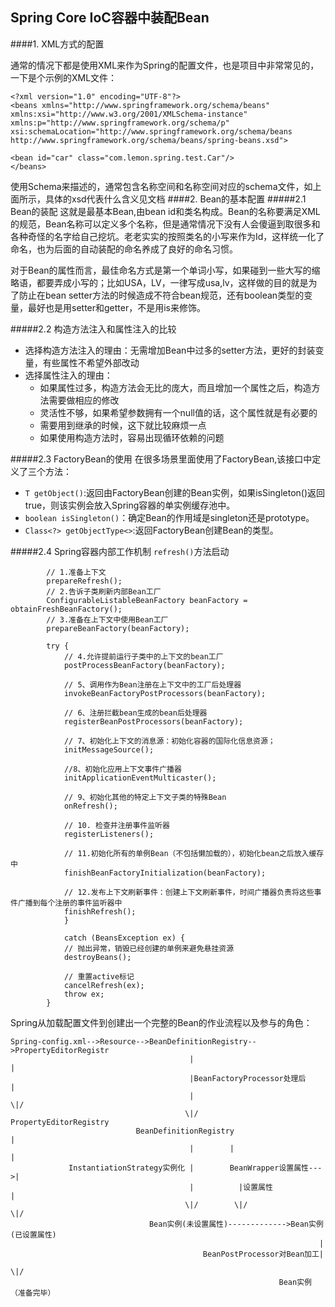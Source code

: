 ## Spring Core IoC容器中装配Bean

####1. XML方式的配置

通常的情况下都是使用XML来作为Spring的配置文件，也是项目中非常常见的，一下是个示例的XML文件：

	<?xml version="1.0" encoding="UTF-8"?>
	<beans xmlns="http://www.springframework.org/schema/beans"
	xmlns:xsi="http://www.w3.org/2001/XMLSchema-instance"
	xmlns:p="http://www.springframework.org/schema/p"
	xsi:schemaLocation="http://www.springframework.org/schema/beans 
	http://www.springframework.org/schema/beans/spring-beans.xsd">

	<bean id="car" class="com.lemon.spring.test.Car"/>
	</beans>
使用Schema来描述的，通常包含名称空间和名称空间对应的schema文件，如上面所示，具体的xsd代表什么含义见文档
####2. Bean的基本配置
#####2.1 Bean的装配
	<bean id="car" class="com.lemon.spring.test.Car"/>
这就是最基本Bean,由bean id和类名构成。Bean的名称要满足XML的规范，Bean名称可以定义多个名称，但是通常情况下没有人会傻逼到取很多和各种奇怪的名字给自己挖坑。老老实实的按照类名的小写来作为Id，这样统一化了命名，也为后面的自动装配的命名养成了良好的命名习惯。

对于Bean的属性而言，最佳命名方式是第一个单词小写，如果碰到一些大写的缩略语，都要弄成小写的；比如USA，LV，一律写成usa,lv，这样做的目的就是为了防止在bean setter方法的时候造成不符合bean规范，还有boolean类型的变量，最好也是用setter和getter，不是用is来修饰。

#####2.2 构造方法注入和属性注入的比较
* 选择构造方法注入的理由：无需增加Bean中过多的setter方法，更好的封装变量，有些属性不希望外部改动
* 选择属性注入的理由：
	* 如果属性过多，构造方法会无比的庞大，而且增加一个属性之后，构造方法需要做相应的修改
	* 灵活性不够，如果希望参数拥有一个null值的话，这个属性就是有必要的
	* 需要用到继承的时候，这下就比较麻烦一点
	* 如果使用构造方法时，容易出现循环依赖的问题


#####2.3 FactoryBean的使用
在很多场景里面使用了FactoryBean,该接口中定义了三个方法：

* `T getObject()`:返回由FactoryBean创建的Bean实例，如果isSingleton()返回true，则该实例会放入Spring容器的单实例缓存池中。
* `boolean isSingleton()`：确定Bean的作用域是singleton还是prototype。
* `Class<?> getObjectType<>`:返回FactoryBean创建Bean的类型。 

#####2.4 Spring容器内部工作机制
`refresh()`方法启动

			// 1.准备上下文
			prepareRefresh();
			// 2.告诉子类刷新内部Bean工厂
			ConfigurableListableBeanFactory beanFactory = obtainFreshBeanFactory();
			// 3.准备在上下文中使用Bean工厂
			prepareBeanFactory(beanFactory);

			try {
				// 4.允许提前运行子类中的上下文的bean工厂
				postProcessBeanFactory(beanFactory);

				// 5、调用作为Bean注册在上下文中的工厂后处理器
				invokeBeanFactoryPostProcessors(beanFactory);

				// 6、注册拦截bean生成的bean后处理器
				registerBeanPostProcessors(beanFactory);

				// 7、初始化上下文的消息源：初始化容器的国际化信息资源；
				initMessageSource();

				//8、初始化应用上下文事件广播器
				initApplicationEventMulticaster();

				// 9、初始化其他的特定上下文子类的特殊Bean
				onRefresh();

				// 10. 检查并注册事件监听器
				registerListeners();

				// 11.初始化所有的单例Bean（不包括懒加载的），初始化bean之后放入缓存中
				finishBeanFactoryInitialization(beanFactory);

				// 12.发布上下文刷新事件：创建上下文刷新事件，时间广播器负责将这些事件广播到每个注册的事件监听器中
				finishRefresh();
				}

				catch (BeansException ex) {
				// 抛出异常，销毁已经创建的单例来避免悬挂资源
				destroyBeans();

				// 重置active标记
				cancelRefresh(ex);
				throw ex;
			}

Spring从加载配置文件到创建出一个完整的Bean的作业流程以及参与的角色：

	Spring-config.xml-->Resource-->BeanDefinitionRegistry-->PropertyEditorRegistr
											|                             |
											|BeanFactoryProcessor处理后    |
											|                            \|/
										   \|/              PropertyEditorRegistry
								BeanDefinitionRegistry                     |
											|        |                     |
				 InstantiationStrategy实例化 |        BeanWrapper设置属性--->|
										    |          |设置属性            |
  										   \|/        \|/                 \|/
								   Bean实例(未设置属性)------------->Bean实例(已设置属性)
																		 |
											   BeanPostProcessor对Bean加工|
																		\|/
																Bean实例（准备完毕）